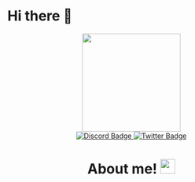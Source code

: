 # Hi there 👋

<div id="header" align="center">
  <img src="https://media.giphy.com/media/v1.Y2lkPTc5MGI3NjExYWE4NGJiYjhiMjQ1MjU2MDFmZTRkZjk0NTJjNTliZmJmNDI2ZjM5NSZjdD1n/11xBk5MoWjrYoE/giphy.gif" width="200"/>
</div>

<div id="header" align="center">
<div id="badges">
</a>
<a href="https://discord.com/channels/@Jennifer Peck#1807">
<img src="https://img.shields.io/badge/Discord-black?style=for-the-badge&logo=discord&logoColor=white" alt="Discord Badge"/>
</a>
<a href="https://twitter.com/MichelePalluck8">
<img src="https://img.shields.io/badge/Twitter-blue?style=for-the-badge&logo=twitter&logoColor=white" alt="Twitter Badge"/>
</a>
</div>
<div id="header" align="center">
<img src="https://komarev.com/ghpvc/?username=brittanyhendersooon&style=flat-square&color=blue" alt=""/>
<h1>
  About me!
  <img src="https://media.giphy.com/media/hvRJCLFzcasrR4ia7z/giphy.gif" width="30px"/>
</h1>
